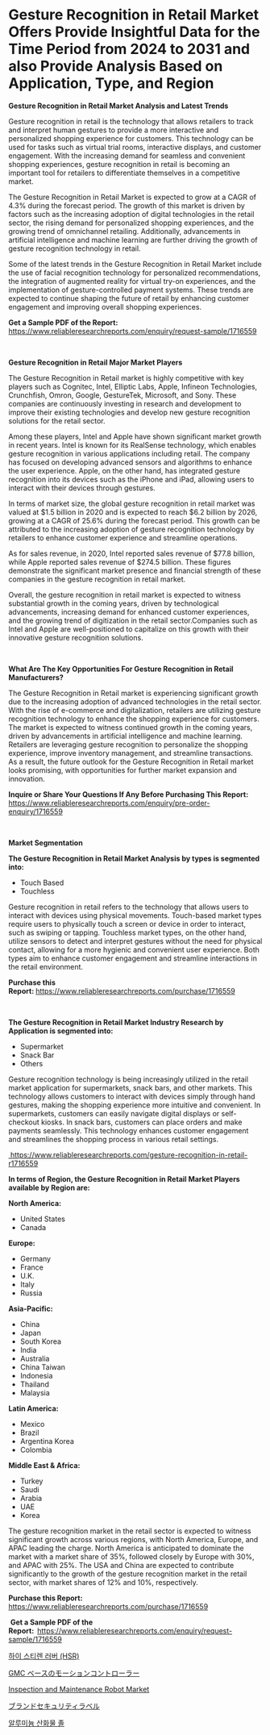 <p><h1>Gesture Recognition in Retail Market Offers Provide Insightful Data for the Time Period from 2024 to 2031 and also Provide Analysis Based on Application, Type, and Region</h1></p><p><strong>Gesture Recognition in Retail Market Analysis and Latest Trends</strong></p>
<p><p>Gesture recognition in retail is the technology that allows retailers to track and interpret human gestures to provide a more interactive and personalized shopping experience for customers. This technology can be used for tasks such as virtual trial rooms, interactive displays, and customer engagement. With the increasing demand for seamless and convenient shopping experiences, gesture recognition in retail is becoming an important tool for retailers to differentiate themselves in a competitive market.</p><p>The Gesture Recognition in Retail Market is expected to grow at a CAGR of 4.3% during the forecast period. The growth of this market is driven by factors such as the increasing adoption of digital technologies in the retail sector, the rising demand for personalized shopping experiences, and the growing trend of omnichannel retailing. Additionally, advancements in artificial intelligence and machine learning are further driving the growth of gesture recognition technology in retail.</p><p>Some of the latest trends in the Gesture Recognition in Retail Market include the use of facial recognition technology for personalized recommendations, the integration of augmented reality for virtual try-on experiences, and the implementation of gesture-controlled payment systems. These trends are expected to continue shaping the future of retail by enhancing customer engagement and improving overall shopping experiences.</p></p>
<p><strong>Get a Sample PDF of the Report:&nbsp;</strong> <a href="https://www.reliableresearchreports.com/enquiry/request-sample/1716559">https://www.reliableresearchreports.com/enquiry/request-sample/1716559</a></p>
<p>&nbsp;</p>
<p><strong>Gesture Recognition in Retail Major Market Players</strong></p>
<p><p>The Gesture Recognition in Retail market is highly competitive with key players such as Cognitec, Intel, Elliptic Labs, Apple, Infineon Technologies, Crunchfish, Omron, Google, GestureTek, Microsoft, and Sony. These companies are continuously investing in research and development to improve their existing technologies and develop new gesture recognition solutions for the retail sector.</p><p>Among these players, Intel and Apple have shown significant market growth in recent years. Intel is known for its RealSense technology, which enables gesture recognition in various applications including retail. The company has focused on developing advanced sensors and algorithms to enhance the user experience. Apple, on the other hand, has integrated gesture recognition into its devices such as the iPhone and iPad, allowing users to interact with their devices through gestures.</p><p>In terms of market size, the global gesture recognition in retail market was valued at $1.5 billion in 2020 and is expected to reach $6.2 billion by 2026, growing at a CAGR of 25.6% during the forecast period. This growth can be attributed to the increasing adoption of gesture recognition technology by retailers to enhance customer experience and streamline operations.</p><p>As for sales revenue, in 2020, Intel reported sales revenue of $77.8 billion, while Apple reported sales revenue of $274.5 billion. These figures demonstrate the significant market presence and financial strength of these companies in the gesture recognition in retail market.</p><p>Overall, the gesture recognition in retail market is expected to witness substantial growth in the coming years, driven by technological advancements, increasing demand for enhanced customer experiences, and the growing trend of digitization in the retail sector.Companies such as Intel and Apple are well-positioned to capitalize on this growth with their innovative gesture recognition solutions.</p></p>
<p>&nbsp;</p>
<p><strong>What Are The Key Opportunities For Gesture Recognition in Retail Manufacturers?</strong></p>
<p><p>The Gesture Recognition in Retail market is experiencing significant growth due to the increasing adoption of advanced technologies in the retail sector. With the rise of e-commerce and digitalization, retailers are utilizing gesture recognition technology to enhance the shopping experience for customers. The market is expected to witness continued growth in the coming years, driven by advancements in artificial intelligence and machine learning. Retailers are leveraging gesture recognition to personalize the shopping experience, improve inventory management, and streamline transactions. As a result, the future outlook for the Gesture Recognition in Retail market looks promising, with opportunities for further market expansion and innovation.</p></p>
<p><strong>Inquire or Share Your Questions If Any Before Purchasing This Report:</strong> <a href="https://www.reliableresearchreports.com/enquiry/pre-order-enquiry/1716559">https://www.reliableresearchreports.com/enquiry/pre-order-enquiry/1716559</a></p>
<p>&nbsp;</p>
<p><strong>Market Segmentation</strong></p>
<p><strong>The Gesture Recognition in Retail Market Analysis by types is segmented into:</strong></p>
<p><ul><li>Touch Based</li><li>Touchless</li></ul></p>
<p><p>Gesture recognition in retail refers to the technology that allows users to interact with devices using physical movements. Touch-based market types require users to physically touch a screen or device in order to interact, such as swiping or tapping. Touchless market types, on the other hand, utilize sensors to detect and interpret gestures without the need for physical contact, allowing for a more hygienic and convenient user experience. Both types aim to enhance customer engagement and streamline interactions in the retail environment.</p></p>
<p><strong>Purchase this Report:&nbsp;</strong><a href="https://www.reliableresearchreports.com/purchase/1716559">https://www.reliableresearchreports.com/purchase/1716559</a></p>
<p>&nbsp;</p>
<p><strong>The Gesture Recognition in Retail Market Industry Research by Application is segmented into:</strong></p>
<p><ul><li>Supermarket</li><li>Snack Bar</li><li>Others</li></ul></p>
<p><p>Gesture recognition technology is being increasingly utilized in the retail market application for supermarkets, snack bars, and other markets. This technology allows customers to interact with devices simply through hand gestures, making the shopping experience more intuitive and convenient. In supermarkets, customers can easily navigate digital displays or self-checkout kiosks. In snack bars, customers can place orders and make payments seamlessly. This technology enhances customer engagement and streamlines the shopping process in various retail settings.</p></p>
<p><a href="https://www.reliableresearchreports.com/gesture-recognition-in-retail-r1716559">&nbsp;https://www.reliableresearchreports.com/gesture-recognition-in-retail-r1716559</a></p>
<p><strong>In terms of Region, the Gesture Recognition in Retail Market Players available by Region are:</strong></p>
<p>
    <p> <strong> North America: </strong>
        <ul>
            <li>United States</li>
            <li>Canada</li>
        </ul>
        </p> 
    <p> <strong> Europe: </strong>
        <ul>
            <li>Germany</li>
            <li>France</li>
            <li>U.K.</li>
            <li>Italy</li>
            <li>Russia</li>
        </ul>
        </p> 
    <p> <strong> Asia-Pacific: </strong>
        <ul>
            <li>China</li>
            <li>Japan</li>
            <li>South Korea</li>
            <li>India</li>
            <li>Australia</li>
            <li>China Taiwan</li>
            <li>Indonesia</li>
            <li>Thailand</li>
            <li>Malaysia</li>
        </ul>
        </p> 
    <p> <strong> Latin America: </strong>
        <ul>
            <li>Mexico</li>
            <li>Brazil</li>
            <li>Argentina Korea</li>
            <li>Colombia</li>
        </ul>
        </p> 
    <p> <strong> Middle East & Africa: </strong>
        <ul>
            <li>Turkey</li>
            <li>Saudi</li>
            <li>Arabia</li>
            <li>UAE</li>
            <li>Korea</li>
        </ul>
    </p>
    </p>
<p><p>The gesture recognition market in the retail sector is expected to witness significant growth across various regions, with North America, Europe, and APAC leading the charge. North America is anticipated to dominate the market with a market share of 35%, followed closely by Europe with 30%, and APAC with 25%. The USA and China are expected to contribute significantly to the growth of the gesture recognition market in the retail sector, with market shares of 12% and 10%, respectively.</p></p>
<p><strong>Purchase this Report: </strong><a href="https://www.reliableresearchreports.com/purchase/1716559">https://www.reliableresearchreports.com/purchase/1716559</a></p>
<p>&nbsp;<strong>Get a Sample PDF of the Report:&nbsp;&nbsp;</strong><a href="https://www.reliableresearchreports.com/enquiry/request-sample/1716559">https://www.reliableresearchreports.com/enquiry/request-sample/1716559</a></p>
<p><strong></strong></p>
<p><p><a href="https://github.com/Evans21Bill/Market-Research-Report-List-1/blob/main/8098632101487.md">하이 스티렌 러버 (HSR)</a></p><p><a href="https://github.com/LizaHeller2023/Market-Research-Report-List-1/blob/main/5475829107340.md">GMC ベースのモーションコントローラー</a></p><p><a href="https://github.com/MyrtisWest1/Market-Research-Report-List-1/blob/main/inspection-and-maintenance-robot-market.md">Inspection and Maintenance Robot Market</a></p><p><a href="https://github.com/deonnorth8/Market-Research-Report-List-1/blob/main/9505939107339.md">ブランドセキュリティラベル</a></p><p><a href="https://github.com/nicolaseller56452023/Market-Research-Report-List-1/blob/main/4608208101490.md">알루미늄 산화물 졸</a></p></p>